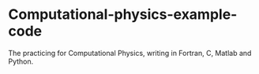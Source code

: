 # Computational-physics-example-code
The practicing for Computational Physics, writing in Fortran, C, Matlab and Python.
